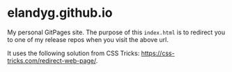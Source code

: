 # elandyg.github.io

My personal GitPages site. The purpose of this `index.html` is to redirect you to one of my release repos when you visit the above url.

It uses the following solution from CSS Tricks: https://css-tricks.com/redirect-web-page/.
